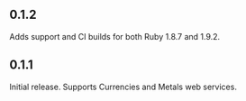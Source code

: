 ## 0.1.2 ##

Adds support and CI builds for both Ruby 1.8.7 and 1.9.2.

## 0.1.1 ##

Initial release. Supports Currencies and Metals web services.